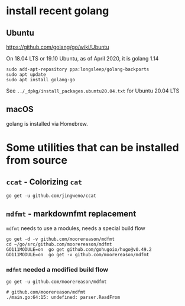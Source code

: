 install recent golang
=====================

Ubuntu
------

https://github.com/golang/go/wiki/Ubuntu

On 18.04 LTS or 19.10 Ubuntu, as of April 2020, it is golang 1.14

```
sudo add-apt-repository ppa:longsleep/golang-backports
sudo apt update
sudo apt install golang-go
```

See `../_dpkg/install_packages.ubuntu20.04.txt` for Ubuntu 20.04 LTS

macOS
-----

golang is installed via Homebrew.

Some utilities that can be installed from source
================================================

`ccat` - Colorizing `cat`
-------------------------

```shell
go get -u github.com/jingweno/ccat
```

`mdfmt` - markdownfmt replacement
---------------------------------

`mdfmt` needs to use a modules, needs a special build flow

```shell
go get -d -v github.com/moorereason/mdfmt
cd ~/go/src/github.com/moorereason/mdfmt
GO111MODULE=on  go get github.com/gohugoio/hugo@v0.49.2
GO111MODULE=on  go get -v github.com/moorereason/mdfmt
```

### `mdfmt` needed a modified build flow

```
go get -u github.com/moorereason/mdfmt

# github.com/moorereason/mdfmt
./main.go:64:15: undefined: parser.ReadFrom
```

